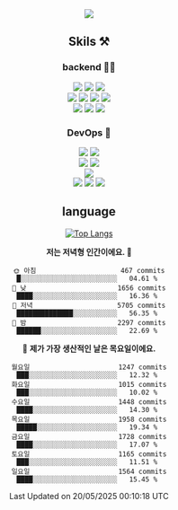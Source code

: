 <div align="center">

<a href="https://hhpluscertificateofcompletion.oopy.io/">
  <img src="https://static.spartacodingclub.kr/hanghae99/plus/completion/badge_black.svg" />
</a>

## Skils ⚒️

### backend 🧑‍💻
  
<img src="https://img.shields.io/badge/Java-FF6600?style=flat-square&logo=buymeacoffee&logoColor=white"/>
<img src="https://img.shields.io/badge/Go-0099FF?style=flat-square&logo=go&logoColor=white"/>
<img src="https://img.shields.io/badge/Kotlin-7F52FF?style=flat-square&logo=kotlin&logoColor=white"/>
  
  
<br />
  
<img src="https://img.shields.io/badge/Spring-339933?style=flat-square&logo=Spring&logoColor=white"/>
<img src="https://img.shields.io/badge/Spring Boot-339933?style=flat-square&logo=Spring Boot&logoColor=white"/>
<img src="https://img.shields.io/badge/Spring Security-339933?style=flat-square&logo=Spring Security&logoColor=white"/>
  
<img src="https://img.shields.io/badge/Spring Data JPA-339933?style=flat-square&logo=Hibernate&logoColor=white"/>

<br />
  
  <img src="https://img.shields.io/badge/mysql-0099FF?style=flat-square&logo=mysql&logoColor=white"/>
  <img src="https://img.shields.io/badge/mariadb-0099FF?style=flat-square&logo=mariadb&logoColor=white"/>
  <img src="https://img.shields.io/badge/mongoDB-47A248?style=flat-square&logo=mongodb&logoColor=white"/>
  
  
### DevOps 🚀
  
  <img src="https://img.shields.io/badge/docker-2496ED?style=flat-square&logo=docker&logoColor=white"/>
  <img src="https://img.shields.io/badge/kubernetes-326CE5?style=flat-square&logo=kubernetes&logoColor=white"/>
  
  <br />
  
  <img src="https://img.shields.io/badge/Github Actions-2088FF?style=flat-square&logo=githubactions&logoColor=white"/>
  <img src="https://img.shields.io/badge/Jenkins-D24939?style=flat-square&logo=jenkins&logoColor=white"/>
  
  
  <br />
  <img src="https://img.shields.io/badge/terraform-7B42BC?style=flat-square&logo=terraform&logoColor=white"/>
  
  <br />
  <img src="https://img.shields.io/badge/Amazon AWS-232F3E?style=flat-square&logo=Amazon AWS&logoColor=white"/>

  <img src="https://img.shields.io/badge/GCP-4285F4?style=flat-square&logo=googlecloud&logoColor=white"/>
  <img src="https://img.shields.io/badge/NCP-03C75A?style=flat-square&logo=naver&logoColor=white"/>
  
  
## language

[![Top Langs](https://github-readme-stats.vercel.app/api/top-langs/?username=zxcv9203&hide=html&exclude_repo=zxcv9203.github.io,golB&theme=grate-gatsby)](https://github.com/zxcv9203/github-readme-stats)
  
<!--START_SECTION:waka-->
**저는 저녁형 인간이에요. 🦉** 

```text
🌞 아침                     467 commits         █░░░░░░░░░░░░░░░░░░░░░░░░   04.61 % 
🌆 낮　                     1656 commits        ████░░░░░░░░░░░░░░░░░░░░░   16.36 % 
🌃 저녁                     5705 commits        ██████████████░░░░░░░░░░░   56.35 % 
🌙 밤　                     2297 commits        ██████░░░░░░░░░░░░░░░░░░░   22.69 % 
```
📅 **제가 가장 생산적인 날은 목요일이에요.** 

```text
월요일                      1247 commits        ███░░░░░░░░░░░░░░░░░░░░░░   12.32 % 
화요일                      1015 commits        ███░░░░░░░░░░░░░░░░░░░░░░   10.02 % 
수요일                      1448 commits        ████░░░░░░░░░░░░░░░░░░░░░   14.30 % 
목요일                      1958 commits        █████░░░░░░░░░░░░░░░░░░░░   19.34 % 
금요일                      1728 commits        ████░░░░░░░░░░░░░░░░░░░░░   17.07 % 
토요일                      1165 commits        ███░░░░░░░░░░░░░░░░░░░░░░   11.51 % 
일요일                      1564 commits        ████░░░░░░░░░░░░░░░░░░░░░   15.45 % 
```



 Last Updated on 20/05/2025 00:10:18 UTC
<!--END_SECTION:waka-->
  
</div>


